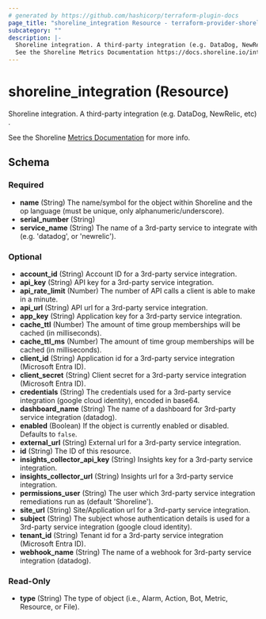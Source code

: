 ```yaml
---
# generated by https://github.com/hashicorp/terraform-plugin-docs
page_title: "shoreline_integration Resource - terraform-provider-shoreline"
subcategory: ""
description: |-
  Shoreline integration. A third-party integration (e.g. DataDog, NewRelic, etc) .
  See the Shoreline Metrics Documentation https://docs.shoreline.io/integrations for more info.
---
```


# shoreline_integration (Resource)

Shoreline integration. A third-party integration (e.g. DataDog, NewRelic, etc) .

See the Shoreline [Metrics Documentation](https://docs.shoreline.io/integrations) for more info.



<!-- schema generated by tfplugindocs -->
## Schema

### Required

- **name** (String) The name/symbol for the object within Shoreline and the op language (must be unique, only alphanumeric/underscore).
- **serial_number** (String)
- **service_name** (String) The name of a 3rd-party service to integrate with (e.g. 'datadog', or 'newrelic').

### Optional

- **account_id** (String) Account ID for a 3rd-party service integration.
- **api_key** (String) API key for a 3rd-party service integration.
- **api_rate_limit** (Number) The number of API calls a client is able to make in a minute.
- **api_url** (String) API url for a 3rd-party service integration.
- **app_key** (String) Application key for a 3rd-party service integration.
- **cache_ttl** (Number) The amount of time group memberships will be cached (in milliseconds).
- **cache_ttl_ms** (Number) The amount of time group memberships will be cached (in milliseconds).
- **client_id** (String) Application id for a 3rd-party service integration (Microsoft Entra ID).
- **client_secret** (String) Client secret for a 3rd-party service integration (Microsoft Entra ID).
- **credentials** (String) The credentials used for a 3rd-party service integration (google cloud identity), encoded in base64.
- **dashboard_name** (String) The name of a dashboard for 3rd-party service integration (datadog).
- **enabled** (Boolean) If the object is currently enabled or disabled. Defaults to `false`.
- **external_url** (String) External url for a 3rd-party service integration.
- **id** (String) The ID of this resource.
- **insights_collector_api_key** (String) Insights key for a 3rd-party service integration.
- **insights_collector_url** (String) Insights url for a 3rd-party service integration.
- **permissions_user** (String) The user which 3rd-party service integration remediations run as (default 'Shoreline').
- **site_url** (String) Site/Application url for a 3rd-party service integration.
- **subject** (String) The subject whose authentication details is used for a 3rd-party service integration (google cloud identity).
- **tenant_id** (String) Tenant id for a 3rd-party service integration (Microsoft Entra ID).
- **webhook_name** (String) The name of a webhook for 3rd-party service integration (datadog).

### Read-Only

- **type** (String) The type of object (i.e., Alarm, Action, Bot, Metric, Resource, or File).


